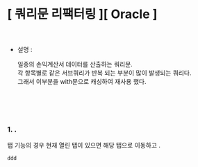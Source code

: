 # [  쿼리문 리팩터링  ][ Oracle ] <br><br>

- 설명 : <br>

     일종의 손익계산서 데이터를 산출하는 쿼리문. <br>
     각 항목별로 같은 서브쿼리가 반복 되는 부분이 많이 발생되는 쿼리다. <br>
     그래서 이부분을 with문으로 캐싱하여 재사용 했다. <br>
<br><br><br><br>





### 1. . <br>

탭 기능의 경우 현재 열린 탭이 있으면 해당 탭으로 이동하고 . <br>


```javascript
ddd
```
<br><br><br><br>


























<br><br><br><br>




```java
 
```









